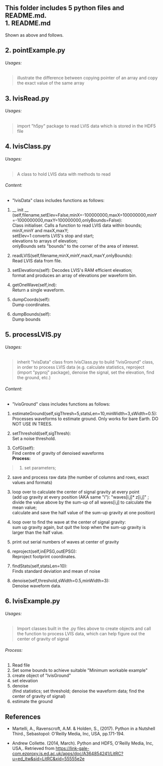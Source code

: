 This folder includes 5 python files and README.md.  
**1. README.md**
------
Shown as above and follows.

**2. pointExample.py**
----
###### Usages:  
> illustrate the difference between copying pointer of an array and copy the exact value of the same array

**3. lvisRead.py**
----
###### Usages:  
> import "h5py" package to read LVIS data which is stored in the HDF5 file

**4. lvisClass.py**
----
###### Usages:  
> A class to hold LVIS data with methods to read
###### Content:
- "lvisData" class includes functions as follows:
1. __ init __ (self,filename,setElev=False,minX=-100000000,maxX=100000000,minY=-1000000000,maxY=100000000,onlyBounds=False):  
Class initialiser. Calls a function to read LVIS data within bounds;       
minX,minY and maxX,maxY;  
setElev=1 converts LVIS's stop and start;  
elevations to arrays of elevation;  
onlyBounds sets "bounds" to the corner of the area of interest.

2. readLVIS(self,filename,minX,minY,maxX,maxY,onlyBounds):  
Read LVIS data from file.

3. setElevations(self):
Decodes LVIS's RAM efficient elevation;  
format and produces an array of elevations per waveform bin.

4. getOneWave(self,ind):   
Return a single waveform.

5. dumpCoords(self):   
Dump coordinates.

6. dumpBounds(self):   
Dump bounds


**5. processLVIS.py**
----
###### Usages:  
> inherit "lvisData" class from lvisClass.py to build "lvisGround" class, in order to process LVIS data (e.g. calculate statistics, reproject (import "pyproj" package), denoise the signal, set the elevation, find the ground, etc.)
###### Content:
- "lvisGround" class includes functions as follows:
1. estimateGround(self,sigThresh=5,statsLen=10,minWidth=3,sWidth=0.5):  
Processes waveforms to estimate ground.
Only works for bare Earth.
DO NOT USE IN TREES.

2. setThreshold(self,sigThresh):  
Set a noise threshold.

3. CofG(self):  
Find centre of gravity of denoised waveforms   
  **Process:**
  >1. set parameters;
  2. save and process raw data (the number of columns and rows, exact values and formats)
  3. loop over to calculate the center of signal gravity at every point  
  (add up gravity at every position (AKA same "i"):      "waves[i,j]* z[i,j]" ;  
   divide the value above by the sum-up of all waves[i,j] to calculate the mean value;  
   calculate and save the half value of the sum-up gravity at one position)  
  4. loop over to find the wave at the center of signal gravity:  
  sum up gravity again, but quit the loop when the sum-up gravity is larger than the half value.
  5. print out serial numbers of waves at center of gravity

4. reproject(self,inEPSG,outEPSG):  
Reproject footprint coordinates.

5. findStats(self,statsLen=10):  
Finds standard deviation and mean of noise

6. denoise(self,threshold,sWidth=0.5,minWidth=3):  
Denoise waveform data.

**6. lvisExample.py**
----
###### Usages:  
>Import classes built in the .py files above to create objects and call the function to process LVIS data, which can help figure out the center of gravity of signal
###### Process:
1. Read file
2. Set some bounds to achieve suitable "Minimum workable example"
3. create object of "lvisGround"
4. set elevation
5. denoise   
(find statistics; set threshold; denoise the waveform data; find the center of gravity of signal)
6. estimate the ground

References
----------
- Martelli, A., Ravenscroft, A.M. & Holden, S., (2017). Python in a Nutshell Third., Sebastopol: O'Reilly Media, Inc, USA, pp.171-194.

- Andrew Collette. (2014, March). Python and HDF5, O'Reilly Media, Inc, USA,. Retrieved from https://link-gale-com.ezproxy.is.ed.ac.uk/apps/doc/A364854241/LitRC?u=ed_itw&sid=LitRC&xid=55555e2e
